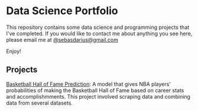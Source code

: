 # Data Science Portfolio

This repository contains some data science and programming projects that I've completed. If you would like to contact me about anything you see here, please email me at [@sebasdarius@gmail.com](mailto:sebasdarius@gmail.com)

Enjoy!

## Projects

[Basketball Hall of Fame Prediction](https://github.com/sebasdarius/data_science_portfolio/blob/master/Basketball_HOF/Model_Selection.ipynb): A model that gives NBA players' probabilities of making the Basketball Hall of Fame based on career stats and accomplishmments. This project involved scraping data and combining data from several datasets.
